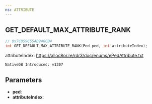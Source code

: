 ```yaml
---
ns: ATTRIBUTE
---
```

## GET_DEFAULT_MAX_ATTRIBUTE_RANK

```c
// 0x7C059C55AD940CB4
int GET_DEFAULT_MAX_ATTRIBUTE_RANK(Ped ped, int attributeIndex);
```

attributeIndex: https://alloc8or.re/rdr3/doc/enums/ePedAttribute.txt

```
NativeDB Introduced: v1207
```

## Parameters
* **ped**:
* **attributeIndex**:
